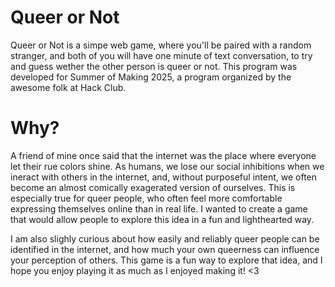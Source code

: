 # Queer or Not
Queer or Not is a simpe web game, where you'll be paired with a random stranger, and both of you will have one minute of text conversation, to try and guess wether the other person is queer or not. This program was developed for Summer of Making 2025, a program organized by the awesome folk at Hack Club.

# Why?
A friend of mine once said that the internet was the place where everyone let their rue colors shine. As humans, we lose our social inhibitions when we ineract with others in the internet, and, without purposeful intent, we often become an almost comically exagerated version of ourselves. This is especially true for queer people, who often feel more comfortable expressing themselves online than in real life. I wanted to create a game that would allow people to explore this idea in a fun and lighthearted way.

I am also slighly curious about how easily and reliably queer people can be identified in the internet, and how much your own queerness can influence your perception of others. This game is a fun way to explore that idea, and I hope you enjoy playing it as much as I enjoyed making it! <3
